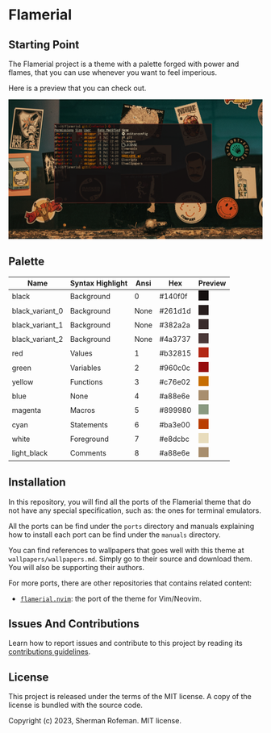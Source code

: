 # Flamerial

## Starting Point

The Flamerial project is a theme with a palette forged with power and flames,
that you can use whenever you want to feel imperious.

Here is a preview that you can check out.

![](images/preview.png)

## Palette

| Name            | Syntax Highlight | Ansi | Hex     | Preview                                |
| --------------- | ---------------- | ---- | ------- | -------------------------------------- |
| black           | Background       | 0    | #140f0f | ![](images/colors/black.png)           |
| black_variant_0 | Background       | None | #261d1d | ![](images/colors/black_variant_0.png) |
| black_variant_1 | Background       | None | #382a2a | ![](images/colors/black_variant_1.png) |
| black_variant_2 | Background       | None | #4a3737 | ![](images/colors/black_variant_2.png) |
| red             | Values           | 1    | #b32815 | ![](images/colors/red.png)             |
| green           | Variables        | 2    | #960c0c | ![](images/colors/green.png)           |
| yellow          | Functions        | 3    | #c76e02 | ![](images/colors/yellow.png)          |
| blue            | None             | 4    | #a88e6e | ![](images/colors/blue.png)            |
| magenta         | Macros           | 5    | #899980 | ![](images/colors/magenta.png)         |
| cyan            | Statements       | 6    | #ba3e00 | ![](images/colors/cyan.png)            |
| white           | Foreground       | 7    | #e8dcbc | ![](images/colors/white.png)           |
| light_black     | Comments         | 8    | #a88e6e | ![](images/colors/light_black.png)     |

## Installation

In this repository, you will find all the ports of the Flamerial theme that
do not have any special specification, such as: the ones for terminal emulators.

All the ports can be find under the `ports` directory and manuals explaining how
to install each port can be find under the `manuals` directory.

You can find references to wallpapers that goes well with this theme at
`wallpapers/wallpapers.md`. Simply go to their source and download them. You will
also be supporting their authors.

For more ports, there are other repositories that contains related content:

-   [`flamerial.nvim`](https://github.com/skippyr/flamerial.nvim): the port of
    the theme for Vim/Neovim.

## Issues And Contributions

Learn how to report issues and contribute to this project by reading its
[contributions guidelines](https://skippyr.github.io/materials/pages/contributions_guidelines.html).

## License

This project is released under the terms of the MIT license. A copy of the
license is bundled with the source code.

Copyright (c) 2023, Sherman Rofeman. MIT license.
